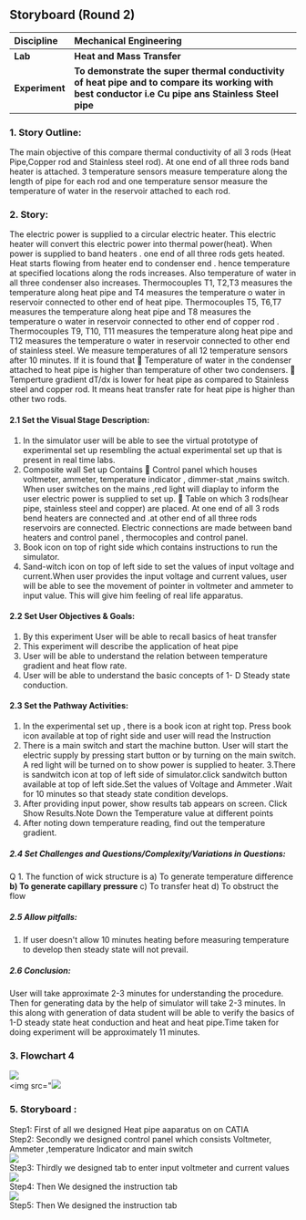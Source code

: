 ## Storyboard (Round 2)

<b>Discipline | <b>Mechanical Engineering
:--|:--|
<b> Lab | <b> Heat and Mass Transfer
<b> Experiment|     <b> To demonstrate the super thermal conductivity of heat pipe and to compare its working with best conductor i.e Cu pipe ans Stainless Steel pipe

### 1. Story Outline:
The main objective of this compare thermal conductivity of all 3 rods (Heat Pipe,Copper rod and Stainless steel rod). At one end of all three rods band heater is attached. 3 temperature sensors measure temperature along the length of pipe for each rod and one temperature sensor measure the temperature of water in the reservoir attached to each rod.  
### 2. Story:

The electric power is supplied to a circular electric heater. This electric heater will convert this electric power into thermal power(heat). When power is supplied to band heaters . one end of all three rods gets heated. Heat starts flowing from heater end to condenser end . hence temperature at specified locations along the rods increases. Also temperature of water in all three condenser also increases. Thermocouples T1, T2,T3 measures the temperature along heat pipe and T4 measures the temperature o water in reservoir connected to other end of heat pipe. Thermocouples T5, T6,T7  measures the temperature along heat pipe and T8 measures the temperature o water in reservoir connected to other end of  copper rod . Thermocouples T9, T10, T11 measures the temperature along heat pipe and T12 measures the temperature o water in reservoir connected to other end of stainless steel. We measure temperatures of all 12 temperature sensors after 10 minutes. If it is found that 
	Temperature of water in the condenser attached to heat pipe is higher than temperature of other two condensers.
	Temperture gradient dT/dx is lower for heat pipe as compared to Stainless steel and copper rod.
It means heat transfer rate for heat pipe is higher than other two rods.

#### 2.1 Set the Visual Stage Description:
1. In the simulator user will be able to see the virtual prototype of experimental set up resembling the actual experimental set up that is present in real time labs.
2. Composite wall Set up Contains 
	Control panel which houses voltmeter, ammeter, temperature indicator , dimmer-stat ,mains switch. When user switches on the mains ,red light will diaplay to inform the user electric power is supplied to set up.
	Table on which 3 rods(hear pipe, stainless steel and copper) are placed. At one end of all 3 rods bend heaters are connected and .at other end of all three rods reservoirs are connected. Electric connections are made between band heaters and control panel , thermocoples and control panel.
3.	Book icon on top of right side which contains instructions to run the simulator.
4.	Sand-witch icon on top of left side to set the values of input voltage and current.When user provides the input voltage and current values, user will be able to see the movement of pointer in voltmeter and ammeter to input value. This will give him feeling of real life apparatus.


#### 2.2 Set User Objectives & Goals:
1.	By this experiment User will be able to recall basics of heat transfer
2.	This experiment will describe the application of heat pipe
3.	User will be able to understand the relation between temperature gradient and heat flow rate.
4.	User will be able to understand the basic concepts of 1- D Steady state conduction.


#### 2.3 Set the Pathway Activities:
1.  In the experimental set up , there is a book icon at right top. Press book icon available at top of right side and user will read the Instruction
2. There is a main switch and start the machine button. User will start the electric supply by pressing start button or by turning on the main switch. A red light will be turned on to show power is supplied to heater.
3.There is sandwitch icon at top of left side of simulator.click sandwitch button available at top of left side.Set the values of Voltage and Ammeter .Wait for 10 minutes so that steady state condition develops.
4. After providing input power, show results tab appears on screen. Click Show Results.Note Down the Temperature value at different points
5. After noting down temperature reading, find out the temperature gradient.

##### 2.4 Set Challenges and Questions/Complexity/Variations in Questions:
Q 1. The function of wick structure is
a) To generate temperature difference
<b>b) To generate capillary pressure</b>
c) To transfer heat
d) To obstruct the flow
##### 2.5 Allow pitfalls:
1.	If user doesn't allow 10 minutes heating before measuring temperature to develop then steady state will not prevail.
##### 2.6 Conclusion:
User will take approximate 2-3 minutes for understanding the procedure. Then for generating data by the help of simulator will take 2-3 minutes. In this along with generation of data student will be able to verify the basics of 1-D steady state heat conduction and heat and heat pipe.Time taken for doing experiment will be approximately 11 minutes.

### 3. Flowchart 4
<img src="https://i.postimg.cc/hjf4cdYB/1.jpg"><br>
<img src="<img src="https://i.postimg.cc/3rFwHm9P/5.png"><br>

### 5. Storyboard :
Step1: First of all we designed Heat pipe aaparatus on  on CATIA<br>
Step2: Secondly we designed control panel which consists Voltmeter, Ammeter ,temperature Indicator and main switch<br>
<img src="https://i.postimg.cc/N0Vq8Pd3/2.jpg"><br>
Step3: Thirdly we designed tab to enter input voltmeter and current values<br>
<img src="https://i.postimg.cc/s2bqGGXy/3.jpg"><br>
Step4: Then We designed the instruction tab<br>
<img src="https://i.postimg.cc/L8b0Ggjf/4.jpg"><br>
Step5: Then We designed the instruction tab<br>
